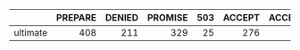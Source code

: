 |          |   PREPARE |   DENIED |   PROMISE |   503 |   ACCEPT |   ACCEPTED |   CONFIRMATION |   DECIDE |
|:---------|----------:|---------:|----------:|------:|---------:|-----------:|---------------:|---------:|
| ultimate |       408 |      211 |       329 |    25 |      276 |        202 |             16 |      192 |
